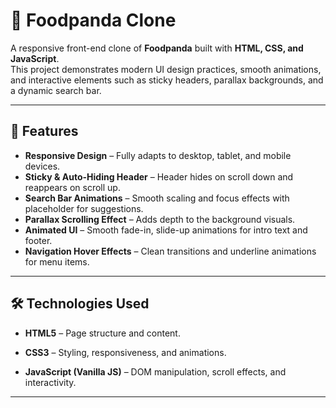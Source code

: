 # 🍴 Foodpanda Clone

A responsive front-end clone of **Foodpanda** built with **HTML, CSS, and JavaScript**.  
This project demonstrates modern UI design practices, smooth animations, and interactive elements such as sticky headers, parallax backgrounds, and a dynamic search bar.

---

## 🚀 Features

- **Responsive Design** – Fully adapts to desktop, tablet, and mobile devices.  
- **Sticky & Auto-Hiding Header** – Header hides on scroll down and reappears on scroll up.  
- **Search Bar Animations** – Smooth scaling and focus effects with placeholder for suggestions.  
- **Parallax Scrolling Effect** – Adds depth to the background visuals.  
- **Animated UI** – Smooth fade-in, slide-up animations for intro text and footer.  
- **Navigation Hover Effects** – Clean transitions and underline animations for menu items.  

---

## 🛠️ Technologies Used

- **HTML5** – Page structure and content.  

- **CSS3** – Styling, responsiveness, and animations.  
- **JavaScript (Vanilla JS)** – DOM manipulation, scroll effects, and interactivity.  

---



